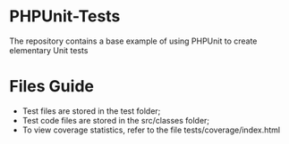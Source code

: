 # PHPUnit-Tests
The repository contains a base example of using PHPUnit to create elementary Unit tests


# Files Guide
* Test files are stored in the test folder; 
* Test code files are stored in the src/classes folder; 
* To view coverage statistics, refer to the file tests/coverage/index.html
